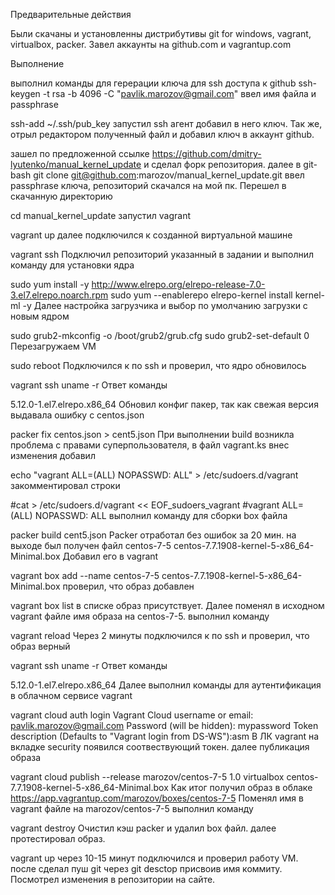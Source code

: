 Предварительные действия

Были скачаны и установленны дистрибутивы git for windows, vagrant, virtualbox, packer. Завел аккаунты на github.com и vagrantup.com

Выполнение

выполнил команды для герерации ключа для ssh доступа к github
ssh-keygen -t rsa -b 4096 -C "pavlik.marozov@gmail.com" 
ввел имя файла и passphrase

ssh-add ~/.ssh/pub_key
запустил ssh агент добавил в него ключ. Так же, отрыл редактором полученный файл и добавил ключ в аккаунт github.

зашел по предложенной ссылке https://github.com/dmitry-lyutenko/manual_kernel_update и сделал форк репозитория. далее в git-bash
git clone git@github.com:marozov/manual_kernel_update.git
ввел passphrase ключа, репозиторий скачался на мой пк. Перешел в скачанную директорию

cd manual_kernel_update
запустил vagrant

vagrant up
далее подключился к созданной виртуальной машине

vagrant ssh
Подключил репозиторий указанный в задании и выполнил команду для установки ядра

sudo yum install -y http://www.elrepo.org/elrepo-release-7.0-3.el7.elrepo.noarch.rpm
sudo yum --enablerepo elrepo-kernel install kernel-ml -y
Далее настройка загрузчика и выбор по умолчанию загрузки с новым ядром

sudo grub2-mkconfig -o /boot/grub2/grub.cfg
sudo grub2-set-default 0
Перезагружаем VM

sudo reboot
Подключился к по ssh и проверил, что ядро обновилось

vagrant ssh
uname -r
Ответ команды

5.12.0-1.el7.elrepo.x86_64
Обновил конфиг пакер, так как свежая версия выдавала ошибку с centos.json

packer fix centos.json > cent5.json
При выполнении build возникла проблема с правами суперпользователя, в файл vagrant.ks внес изменения добавил

echo "vagrant ALL=(ALL) NOPASSWD: ALL" > /etc/sudoers.d/vagrant
закомментировал строки

#cat > /etc/sudoers.d/vagrant << EOF_sudoers_vagrant
#vagrant        ALL=(ALL)       NOPASSWD: ALL
выполнил команду для сборки box файла

packer build cent5.json
Packer отработал без ошибок за 20 мин. на выходе был получен файл centos-7-5 centos-7.7.1908-kernel-5-x86_64-Minimal.box Добавил его в vagrant

vagrant box add --name centos-7-5 centos-7.7.1908-kernel-5-x86_64-Minimal.box
проверил, что образ добавлен

vagrant box list
в списке образ присутствует. Далее поменял в исходном vagrant файле имя образа на centos-7-5. выполнил команду

vagrant reload
Через 2 минуты подключился к по ssh и проверил, что образ верный

vagrant ssh
uname -r
Ответ команды

5.12.0-1.el7.elrepo.x86_64
Далее выполнил команды для аутентификация в облачном сервисе vagrant

vagrant cloud auth login
Vagrant Cloud username or email: pavlik.marozov@gmail.com
Password (will be hidden): mypassword
Token description (Defaults to "Vagrant login from DS-WS"):asm
В ЛК vagrant на вкладке security появился соотвествующий токен. далее публикация образа

vagrant cloud publish --release marozov/centos-7-5 1.0 virtualbox centos-7.7.1908-kernel-5-x86_64-Minimal.box
Как итог получил образ в облаке https://app.vagrantup.com/marozov/boxes/centos-7-5 Поменял имя в vagrant файле на marozov/centos-7-5 выполнил команду

vagrant destroy
Очистил кэш packer и удалил box файл. далее протестировал образ.

vagrant up
через 10-15 минут подключился и проверил работу VM. после сделал пуш git через git desctop присвоив имя коммиту. Посмотрел изменения в репозитории на сайте.
